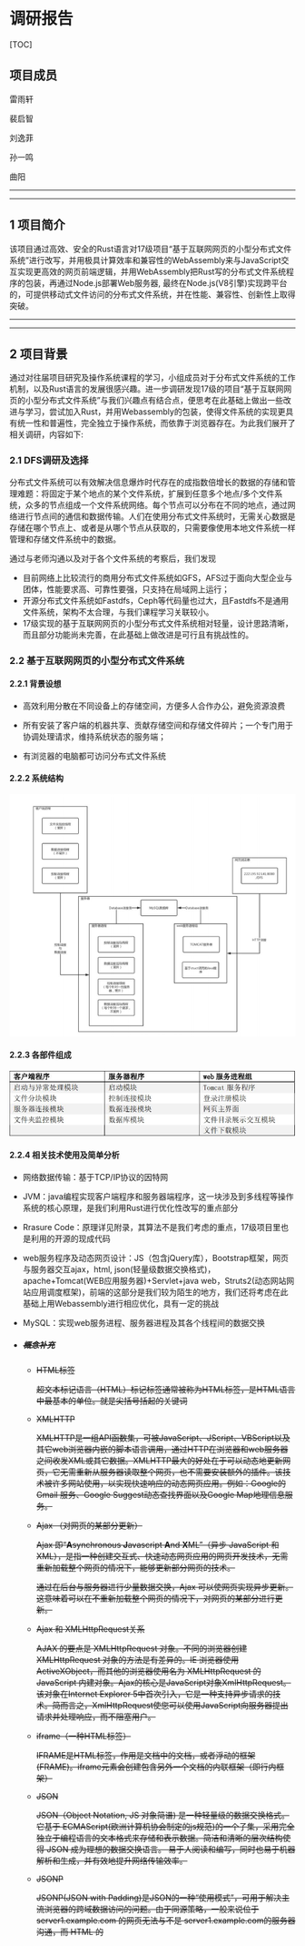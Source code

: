 # 调研报告

[TOC]



## 项目成员

雷雨轩

裴启智

刘逸菲

孙一鸣

曲阳

***

***

## 1  项目简介

​		该项目通过高效、安全的Rust语言对17级项目“基于互联网网页的小型分布式文件系统”进行改写，并用极具计算效率和兼容性的WebAssembly来与JavaScript交互实现更高效的网页前端逻辑，并用WebAssembly把Rust写的分布式文件系统程序的包装，再通过Node.js部署Web服务器, 最终在Node.js(V8引擎)实现跨平台的，可提供移动式文件访问的分布式文件系统，并在性能、兼容性、创新性上取得突破。

***

***

## 2  项目背景

​		通过对往届项目研究及操作系统课程的学习，小组成员对于分布式文件系统的工作机制，以及Rust语言的发展很感兴趣。进一步调研发现17级的项目“基于互联网网页的小型分布式文件系统”与我们兴趣点有结合点，便思考在此基础上做出一些改进与学习，尝试加入Rust，并用Webassembly的包装，使得文件系统的实现更具有统一性和普遍性，完全独立于操作系统，而依靠于浏览器存在。为此我们展开了相关调研，内容如下:

### 2.1  DFS调研及选择

分布式文件系统可以有效解决信息爆炸时代存在的成指数倍增长的数据的存储和管理难题：将固定于某个地点的某个文件系统，扩展到任意多个地点/多个文件系统，众多的节点组成一个文件系统网络。每个节点可以分布在不同的地点，通过网络进行节点间的通信和数据传输。人们在使用分布式文件系统时，无需关心数据是存储在哪个节点上、或者是从哪个节点从获取的，只需要像使用本地文件系统一样管理和存储文件系统中的数据。

通过与老师沟通以及对于各个文件系统的考察后，我们发现

* 目前网络上比较流行的商用分布式文件系统如GFS，AFS过于面向大型企业与团体，性能要求高、可靠性要强，只支持在局域网上运行；
* 开源分布式文件系统如Fastdfs，Ceph等代码量也过大，且Fastdfs不是通用文件系统，架构不太合理，与我们课程学习关联较小。
* 17级实现的基于互联网网页的小型分布式文件系统相对轻量，设计思路清晰，而且部分功能尚未完善，在此基础上做改进是可行且有挑战性的。

### 2.2  基于互联网网页的小型分布式文件系统

#### 2.2.1  背景设想

* 高效利用分散在不同设备上的存储空间，方便多人合作办公，避免资源浪费

* 所有安装了客户端的机器共享、贡献存储空间和存储文件碎片；一个专门用于协调处理请求，维持系统状态的服务端；

* 有浏览器的电脑都可访问分布式文件系统

#### 2.2.2  系统结构

![](.\photo\6.JPG)

#### 2.2.3 各部件组成

![](.\photo\3.JPG)

#### 2.2.4  相关技术使用及简单分析

* 网络数据传输：基于TCP/IP协议的因特网

* JVM：java编程实现客户端程序和服务器端程序，这一块涉及到多线程等操作系统的核心原理，是我们利用Rust进行优化性改写的重点部分

* Rrasure Code：原理详见附录，其算法不是我们考虑的重点，17级项目里也是利用的开源的现成代码

* web服务程序及动态网页设计：JS（包含jQuery库），Bootstrap框架，网页与服务器交互ajax，html, json(轻量级数据交换格式)，apache+Tomcat(WEB应用服务器)+Servlet+java web，Struts2(动态网站网站应用调度框架)，前端的这部分是我们较为陌生的地方，我们还将考虑在此基础上用Webassembly进行相应优化，具有一定的挑战

* MySQL：实现web服务进程、服务器进程及其各个线程间的数据交换

* ##### ~~概念补充~~

  - ~~HTML标签~~

    ~~超文本标记语言（HTML）标记标签通常被称为HTML标签，是HTML语言中最基本的单位。就是尖括号括起的关键词~~

  - ~~XMLHTTP~~

    ~~XMLHTTP是一组API函数集，可被JavaScript、JScript、VBScript以及其它web浏览器内嵌的脚本语言调用，通过HTTP在浏览器和web服务器之间收发XML或其它数据。XMLHTTP最大的好处在于可以动态地更新网页，它无需重新从服务器读取整个网页，也不需要安装额外的插件。该技术被许多网站使用，以实现快速响应的动态网页应用。例如：Google的 Gmail 服务、Google Suggest动态查找界面以及Google Map地理信息服务。~~

  - ~~Ajax （对网页的某部分更新）~~

    ~~Ajax 即“**A**synchronous  **J**avascript **A**nd **X**ML”（异步 JavaScript 和 XML），是指一种创建交互式、快速动态网页应用的网页开发技术，无需重新加载整个网页的情况下，能够更新部分网页的技术。~~

    ~~通过在后台与服务器进行少量数据交换，Ajax 可以使网页实现异步更新。这意味着可以在不重新加载整个网页的情况下，对网页的某部分进行更新。~~

  - ~~Ajax 和 XMLHttpRequest关系~~

    ~~AJAX 的要点是 XMLHttpRequest 对象。不同的浏览器创建 XMLHttpRequest 对象的方法是有差异的。IE 浏览器使用 ActiveXObject，而其他的浏览器使用名为 XMLHttpRequest 的 JavaScript 内建对象。Ajax的核心是JavaScript对象XmlHttpRequest。该对象在Internet Explorer 5中首次引入，它是一种支持异步请求的技术。简而言之，XmlHttpRequest使您可以使用JavaScript向服务器提出请求并处理响应，而不阻塞用户。~~

  - ~~iframe（一种HTML标签）~~

    ~~IFRAME是HTML标签，作用是文档中的文档，或者浮动的框架(FRAME)。iframe元素会创建包含另外一个文档的内联框架（即行内框架）~~

  - ~~JSON~~

    ~~JSON（Object Notation, JS 对象简谱) 是一种轻量级的数据交换格式。它基于 ECMAScript(欧洲计算机协会制定的js规范)的一个子集，采用完全独立于编程语言的文本格式来存储和表示数据。简洁和清晰的层次结构使得 JSON 成为理想的数据交换语言。 易于人阅读和编写，同时也易于机器解析和生成，并有效地提升网络传输效率。~~

  - ~~JSONP~~

    ~~JSONP(JSON with Padding)是JSON的一种“使用模式”，可用于解决主流浏览器的跨域数据访问的问题。由于同源策略，一般来说位于 server1.example.com 的网页无法与不是 server1.example.com的服务器沟通，而 HTML 的<script> 元素是一个例外。利用 <script> 元素的这个开放策略，网页可以得到从其他来源动态产生的 JSON 资料，而这种使用模式就是所谓的 JSONP。用 JSONP 抓到的资料并不是 JSON，而是任意的JavaScript，用 JavaScript 直译器执行而不是用 JSON 解析器解析。~~

***

### 2.3  WebAssembly

#### 2.3.1  定义

一种可以使用非 JavaScript 编程语言编写代码并且能在浏览器上运行的技术方案

并不是一门编程语言，而是一份字节码标准，需要用高级编程语言编译出字节码放到 WebAssembly 虚拟机中才能运行， 浏览器厂商需要做的就是根据 WebAssembly 规范实现虚拟机

#### 2.3.2  特点

* 高效：有一套完整的语义，实际上 wasm 是体积小且加载快的二进制格式， 其目标就是充分发挥硬件能力以达到原生执行效率
* 安全：WebAssembly 运行在一个沙箱化的执行环境中，甚至可以在现有的 JavaScript 虚拟机中实现。在web环境中，WebAssembly将会严格遵守同源策略以及浏览器安全策略。相比传统的浏览器插件（Plug-in），WebAssembly 的权限设计更好。传统的插件权力太大，它在后台执行了什么，用户根本不知道。而 WebAssembly 在使用某一项权限时要得到用户的同意才能进行
* 开放：WebAssembly 设计了一个非常规整的文本格式用来、调试、测试、实验、优化、学习、教学或者编写程序。可以以这种文本格式在web页面上查看wasm模块的源码。
* 标准：WebAssembly 在 web 中被设计成无版本、特性可测试、向后兼容的。WebAssembly 可以被 JavaScript 调用，进入 JavaScript 上下文，也可以像 Web API 一样调用浏览器的功能。当然，WebAssembly 不仅可以运行在浏览器上，也可以运行在非web环境下。

***

### 2.4  Rust

#### 2.4.1  特点

* ~~Rust 的设计目标之一就是优化设计大型的互联网客户端和服务器的任务，因此更加强调安全性、存储器配置、以及并发处理等方面的特性。Rust 强调四个关键词，即系统编程、安全、并发、高效。~~

* 安全性

  Rust 语言的设计理念是，凡是能够引发程序内存出错的操作，都是不安全的，均不能通过编译。

  Rust 有植入类型系统的生命周期体系，引入了所有权，不允许空指针、悬垂指针、double free、数据竞争等，在编译阶段保证内存安全和线程安全(零开销安全性特点)。

  - 数据竞争问题

    数据竞争（data race）可由这三个行为造成：两个或更多指针同时访问同一数据；至少有一个指针被用来写入数据；没有同步数据访问的机制。

    对于同一作用域内的同一变量，该变量的引用必须满足下述规则之一：默认引用均为不可变引用，不允许修改值；特定作用域中的特定设计最多只有一个可变引用；不能在拥有不可变引用的同时拥有可变引用。

    Rust 通过这样的限制，使可能出现数据竞争的代码不能通过编译。

  - 悬垂指针

    悬垂指针（dangling pointer）是指其指向的内存可能已经被分配给其它持有者的指针，而 Rust 编译器确保数据不会在其被引用之前离开作用域。

  - 引入添加语法来管理生命周期，而且编译器通过租借检查器来说明相关理由。

  程序员可以先使用 unsafe 标签使代码通过编译，再集中调试该代码块。但 unsafe 也仅仅向程序员开放了四种权限：对原始指针进行解引（Dereference raw pointers）；调用 unsafe 函数（包括 C 函数，内部函数，和原始分配器）；实现 unsafe traits；修改（全局）静态变量。

* 高效性能

  性能和标准的 C++ 性能不相上下。

  没有运行时（Run time）和垃圾回收（Garbage Collector），通过生命周期和所有权特性实现内存自动回收，保证了实时性，低开销，适于在嵌入式设备资源匮乏环境下运行。

* 开发环境

  - 有依赖管理工具cargo，可以跨平台编译。
  - 安全问题编译器会代替大量在这块的人肉code review。
  - clippy规定了代码格式，代替了人肉code review。
  - 单元测试语言本身就支持而不用引入测试框架。
  - 对wasm有较完善的支持(详见后文Rust开发Webassembly的优势)

* 通用性

  不同的编程语言有不同的优点和劣势，程序员希望可以面向不同的需求使用不同的语言。

  Rust 语言是支持外部程序接口调用的，它可以与 C/C++，GO，PHP，Python 混合编程，互相调用。也有各语言的代码转换工具。而 Rust 的无垃圾收集器和较低的运行时需求，都使 Rust 成为被嵌入到其他语言中的一个很好的方案。

* 并发性

  有 `std::thread` 标准库。

  “安全共享可变状态”：

  ​	不允许线程修改外部的可变数据；

  ​	只有实现 Send 接口的数据，才能够在线程间转移所有权；

  ​	使用 channel 同步多个线程，channel 是线程隔离的，无需担心竞争。

  ​	可以使用 lock 保护正在被一个线程使用的数据，确保状态不会意外的被分享。

***

***

## 3  立项依据

### 3.1  WebAssembly

#### 3.1.1  WebAssembly工作原理

* 编译器的“前端”将高级编程语言转换为IR。编译器的“后端”将 IR 转换成目标机器的汇编代码

  ![](.\photo\2.png)

  当前对 WebAssembly 支持最多的编译器工具链称是 LLVM。有许多不同的“前端”和“后端”可以插入到 LLVM 中。假设我们想通过 Rust 来创建 WebAssembly。我们可以使用 clang “前端” 从 Rust 编译成 LLVM 中间代码。当它变成 LLVM 的中间代码（IR）以后，LLVM 可以理解他，所以 LLVM 可以对代码做一些优化，再通过后端将其编译为wasm，如下图

  ![](.\photo\7.png)


#### 3.1.2  为何优于JavaScript

##### WebAssembly和JS在浏览器端的工作过程

* JS引擎中运行JavaScript代码流程：（代表：V8引擎，使用JIT技术)

  ![](http://static.webhek.com/techug/uploads/2017/03/wKioL1jOlveQJ1PWAAAXhs_NAzg367.jpg)

  * Parsing——表示把源代码变成解释器可以运行的代码所花的时间;（文本文件->语法树）
  * Compiling + optimizing——表示基线编译器和优化编译器花的时间。一些优化编译器的工作并不在主线程运行，不包含在这里。
  * Re-optimizing——当 JIT 发现优化假设错误，丢弃优化代码所花的时间。包括重优化的时间、抛弃并返回到基线编译器的时间。
  * Execution——执行代码的时间
  * Garbage collection——垃圾回收，清理内存的时间

* WebAssembly运行流程

![](http://static.webhek.com/techug/uploads/2017/03/wKioL1jOmLLx19eRAAA2CTWwrt8118.png)

##### WebAssembly 比 JavaScript 执行更快的原因

- 文件加载 : WebAssembly 文件体积更小，所以下载速度更快。
- 解析阶段 : WebAssembly 的解码时间比 JavaScript 的解析时间更短;
- 编译和优化阶段 : WebAssembly编译和优化所需的时间较少，因为在将文件推送到服务器之前已经进行了更多优化，且WebAssembly 的代码更接近机器码，而JavaScript 需要先通过服务器端进行代码优化，为动态类型多次编译代码。
- 重新优化阶段 : WebAssembly 不会发生重优化现象，因为编译器有足够的信息可以在第一次运行时获得正确的代码，而 JS 引擎的优化假设则可能会发生“抛弃优化代码<->重优化”现象。
- 执行阶段 : WebAssembly 更快是因为开发人员不需要懂太多的编译器技巧，而这在 JavaScript 中是需要的。WebAssembly 代码也更适合生成机器执行效率更高的指令。
- 垃圾回收阶段：WebAssembly 垃圾回收都是手动控制的，效率比自动回收更高。

* 执行：可以更快地执行，WebAssembly 指令更接近机器码

##### 二者的性能对比

* 下面的图是Unity WebGL使用和不使用WebAssembly的起步时间对比的一个BenchMark。可以看到，在FireFox中，WebAssembly和asm.js的性能差异达到了2倍，在Chrome中达到了3倍，在Edge中甚至达到了6倍。通过这些对比也可以从侧面看出，目前所有的主流浏览器都已经支持WebAssembly V1（Node >= 8.0.0）

  ![img](https://img2018.cnblogs.com/blog/1158320/201811/1158320-20181108143238528-2136196189.png)

* 与JavaScript作对比：分别对比WebAssembly版本和原生JavaScript版本的递归无优化的Fibonacci函数，下图是这两个函数在值是45、48、50的时候的性能对比，WebAssembly的性能稳定优于JavaScript几乎一倍.

  ![img](https://img2018.cnblogs.com/blog/1158320/201811/1158320-20181108143257319-1327221268.png)

***

### 3.2  Rust

#### 3.2.1  Rust优势及改写理由

- 低功耗：Rust 是少数非常适合在非常低功耗的嵌入式系统的极其受限的资源上运行的语言之一。

- web方面应用：Rust 其中有些应用程序提供的功能是使用 JavaScript无法实现的。Rust 可以编译成 WebAssembly，它以接近原生的速度在每个主要的 Web 浏览器中运行。有一些工具允许通过 WebAssembly 将 Rust 代码发送到 npm（JavaScript 包存储库），然后透明地向下游用户发送，还可以通过绑定将 Rust 部署到 Web 上，这允许调用浏览器和 JavaScript 本身提供的大多数功能。

- 分布式在线服务：对于网络服务， Rust 可以使用最少资源来确保跨多个线程的内存安全，同时 Rust 还使得编写泄漏内存或其他资源的代码变得更加困难，这些方面可以降低服务器成本并降低运营负担。

- 和 Java 相比：

  * 性能：在大多数运行条件下，一个Rust 程序比 Java 消耗的内存会少上一个数量级。

  * 运行时：Java 通过不分配内存的方式努力完善了内存回收机制，以使 GC （垃圾回收器）系统可被管理，但这有时又会导致代码错综复杂。但Rust由于其生命周期及所有权规则可以在没有GC的情况下获取对象，使程序更少地出错。

  * 数据类型：Java的整型操作均是封装好的（并没有溢出检查），而 Rust 会在调试模式时进行溢出检查，在发布模式下进行封装时不做检查。这使得 Rust 在测试期间能够检查溢出发现问题，并在发布版本提高执行效率。借用检查和其他的一些检查，加上默认时的引用不变性，都使 Rust 的鲁棒性更为优秀。

  * 错误处理：在 Rust 中，任何一个线程的 “panics” 都会被认为是 RuntimeExceptions，它会当即终止线程。并且会返回比 Java 更加具体的错误信息，帮助程序员更好的理解错误点，完善代码。

  * 元编程：Java 有既笨拙又缓慢的运行时反射，Rust只需要消耗所需要的资源，因此可以使用宏来实现所需的任何反射功能。这也许需要更多的工作，但是程序员可以完全控制所有内容。

  * 标准库：Rust 的库虽然不如 Java 多，但它们都十分的精确，有几个收集类，大量的字符串处理，智能引用和单元，基本的并发支持，一些IO /网络和最小的OS集成。而且 Rust 可以非常轻松的使用和维护第三方库，这也使得 Rust 程序可以在使用更精简的库的同时，完成同样的功能。

  * 工具：Java 的发展历程要远远长于 Rust，这也就使得 Java 有更多的工具，但目前的很多 Java 工具的代码设置都各不相同，这也就产生了一些混乱的情况。而 Rust 虽然工具不太成熟，但 cargo 等也可以帮助我们正确的编译和管理代码。

  [![img](https://camo.githubusercontent.com/9a886e8e5658d2594c65beb10a25e04803eb57c3/68747470733a2f2f75706c6f61642d696d616765732e6a69616e7368752e696f2f75706c6f61645f696d616765732f383737303237332d303164356463383466613861636437372e706e673f696d6167654d6f6772322f6175746f2d6f7269656e742f7374726970253743696d61676556696577322f322f772f3438312f666f726d61742f77656270)](https://camo.githubusercontent.com/9a886e8e5658d2594c65beb10a25e04803eb57c3/68747470733a2f2f75706c6f61642d696d616765732e6a69616e7368752e696f2f75706c6f61645f696d616765732f383737303237332d303164356463383466613861636437372e706e673f696d6167654d6f6772322f6175746f2d6f7269656e742f7374726970253743696d61676556696577322f322f772f3438312f666f726d61742f77656270)

- 和 C 和 C++ 相比：

  因为 C 和 C++ 允许空指针引用、释放内存后再使用、返回悬空指针、超出访问权限，是不安全的，将需要花费大量的时间在避免内存问题或者数据竞争问题上；但 Rust 是内存安全的，采取了资源获取即初始化的方法，不必担心内存泄漏和野指针的问题。线程也是安全的，所以也没有任何数据竞争问题，所有的安全性都是由编译器保证的，在大多情况下，编译一旦通过，程序就能安全地运行。

  C++ 没有官方包管理器，这让维护和编译第三方依赖变得异常麻烦和困难，进而导致很长的研发周期。Rust 拥有官方的包管理器 crate ，可以直接使用很多开源的库。

  而且通过 FFI 调用 C 程序是非常快的，不用担心调用 RocksDB API 会有性能上的降低。

- 和 Go 相比：

  Go 的 GC 能修复很多内存问题，但是有时仍然会停止运行中的进程；同时即使我们在测试或运行时使用两次data -race 进行检测，它也没有解决数据竞争问题。Rust 没有 GC 开销，所以不会遇到 “stop the world” 问题。

#### 3.2.2  Rust开发WebAssembly的优势

- 在开发 WebAssembly 时，相比于 AssemblyScript、C++、JavaScript，使用 Rust 开发在开发效率和便捷性、包体积大小等方面有很大优势。
- 用 rust 开发 WebAssembly 的官方周边文档已经比较全面。
- rust + WebAssembly 的能力：
  - 可以使用 Rust std以使用 Rust 的大多数第三方库。
  - 可以调用几乎任何 JS 侧声明的方法，也可以暴露方法给 JS 调用。
  - 可以和 JS 侧互相”传递“几乎任何的数据类型，包括但不限于数字、字符串、对象、Dom对象等。
  - 可以直接在 Rust 侧“操作”Dom。
- 很多语言（C、C ++ 和 Rust）都可以在 Web 上共享内存线程，但只有 Rust 可以安全地执行该操作。
- Rust在标准rust编译器（`rustc`）中构建了自己的WebAssembly工具链。这使Rust开发人员能够将Rust代码编译为WebAssembly模块
- ![](.\photo\2.png)

***

### 3.3  浏览器

#### 3.3.1  内核调用及web前端实现原理

##### 浏览器组成

![](https://upload-images.jianshu.io/upload_images/7707397-d5be1fbce7de7af4.png?imageMogr2/auto-orient/strip|imageView2/2/format/webp)

浏览器的抽象分层结构图中将浏览器分成了以下8个子系统：用户界面（User Interface）、浏览器引擎（Browser Engine）、渲染引擎（Rendering Engine）、网络（Networking）、JavaScript解释器（JavaScript Interpreter）、XML解析器（XML Parser）、显示后端（Display Backend）、数据持久层（Data Persistence）

* 渲染引擎（Rendering Engine）

  - 主流渲染引擎有：Trident(IE内核)、Gecko（Firefox）、Webkit（Safari）（Presto（Opera）、Blink（Chrome））

  * 渲染引擎为指定的URI生成可视化的表示。

  * 渲染引擎能够显示HTML和XML文档，可选择CSS样式，以及嵌入式内容（如图片）。

  * 渲染引擎能够准确计算页面布局，可使用“回流”算法逐步调整页面元素的位置。

  * 渲染引擎内部包含HTML解析器。

  * 渲染主流程（The main flow）

    渲染引擎首先通过网络获得所请求文档的内容，通常以8K分块的方式完成。

    下面是渲染引擎在取得内容之后的基本流程：

    解析html以构建dom树 -> 构建render树 -> 布局render树 -> 绘制render树

![](https://pic002.cnblogs.com/images/2011/265173/2011110316263715.png)

* JavaScript解释器（JavaScript Interpreter）

  JavaScript解释器能够解释并执行嵌入在网页中的JavaScript（又称ECMAScript）代码。 

* XML解析器（XML Parser）

  XML解析器可以将XML文档解析成文档对象模型（Document Object Model，DOM）树。 XML解析器是浏览器架构中复用最多的子系统之一，几乎所有的浏览器实现都利用现有的XML解析器，而不是从头开始创建自己的XML解析器。

* 显示后端（Display Backend）

  显示后端提供绘图和窗口原语，包括：用户界面控件集合、字体集合。

* 数据持久层（Data Persistence）

  数据持久层将与浏览会话相关联的各种数据存储在硬盘上。 这些数据可能是诸如：书签、工具栏设置等这样的高级数据，也可能是诸如：Cookie，安全证书、缓存等这样的低级数据。


#####  JS引擎

*  JS 引擎是附带在浏览器中的处理 JS 脚本的虚拟机。

![](https://pic3.zhimg.com/80/2a172876a47e1ea0a1a2ceba4abfbf81_1440w.jpg)

​	三个概念理解：JavaScript引擎、虚拟机、运行时环境	

​	紫色部分是虚拟机，紫色加灰色是引擎。	运行时可以认为在虚拟机内部

​	引擎: 有可供操作的API。

​	虚拟机: 通过一系列手段，将代码剖析后运行起来，这是引擎的核心组件。

​	运行时:  一组外部约束，用来检测代码在当前环境中安全性、权限等等的东西，比如 node.js 运行时，和浏览器	运行时区别。

* 主流JS引擎和渲染引擎

  ![](https://image-static.segmentfault.com/411/560/4115604784-5aa67274b8c3b_articlex)

##### 页面呈现原理

  webkit渲染引擎流程如图：

  ![](https://upload-images.jianshu.io/upload_images/3534846-00ef9f3d405462ef.png?imageMogr2/auto-orient/strip|imageView2/2/w/624/format/webp)

  一个页面的呈现，粗略的说会经过以下这些步骤：

  ```
1. DOM 树的构建（Parse HTML）
2. 构建 CSSOM 树（Recaculate Style） 为什么是 Re-caculate Style 呢？这是因为浏览器本身有 User Agent StyleSheet，所以最终的样式是我们的样式代码样式与用户代理默认样式覆盖/重新计算得到的。
3. 合并 DOM 树与 CSSOM 树为 Render 树
4. 布局（Layout）
5. 绘制（Paint）
6. 复合图层化（Composite）图层化是自己理解后形象的意译其中布局（Layout）环节主要负责各元素尺寸、位置的计算，绘制（Paint）环节则是绘制页面像素信息，合成（Composite）环节是多个复合层的合成，最终合成的页面被用户看到。
  ```

  - 当遇到 JavaScript 脚本或者外部 JavaScript 代码时，浏览器便停止 DOM 的构建（阻塞 1）(此方面上webassembly比 JS 效率更高）

  - 当遇到 /<script> 标签需要执行脚本代码时，浏览器会检查是否这个 <script> 标签以上的 CSS 文件是否已经加载并用于构建了 CSSOM，如果 <script> 上部还有 CSS 样式没加载，则浏览器会等待 <script> 上方样式的加载完成才会执行该 <script> 内的脚本（阻塞 2）

- DOM 树与 CSSOM 树的成功构建是后面步骤的根基（同步阻塞）

  同时外部脚本、外部样式表的下载也是耗费时间较多的点

~~移动端的浏览器内核主要说的是系统内置浏览器的内核。~~
  ~~目前移动设备浏览器上常用的内核有Webkit、Blink、Trident、Gecko，其中苹果iOS平台主要是Webkit，Android4.4之前Android系统浏览器的内核是Webkit，Android4.4之后使用Blink，Windows Phone 8系统浏览器内核是Trident。~~

##### ~~web前端开发~~

~~**核心技术**：HTML语言、CSS、JavaScript（骨、肉、魂）~~

~~链接：知乎对web前端开发的简单介绍 https://www.zhihu.com/question/28589914/answer/583449419~~

- ~~先说“骨”——HTML。HTML,翻译过来就是超文本标记语言，而不是江湖上的HOW TO ML。方向不能搞错了，我们整的东西可是老少咸宜的。HTML学习最重要的标签的学习，div、h1-h6、p、ul-li、strong、图片、字体等，**什么内容用什么框**.~~

- ~~再说“肉”——CSS。CSS定义了HTML标签的**显示外观，气质**。主要掌握浮动，宽高设置、显示属性等~~

- ~~最后“魂”——Javascript。这是**运行在浏览器上的脚本**，但是现在javascript已经远远不是当年的那个js了，尤其Ecmascript6标准出来后，nodeJS 横空出世，JS暴露出一统天下的野心，JS让网页变得灵活，其实现的每一个明里暗里的**交互**，其实是为了触及您的灵魂，这也是其成为魂的原因。~~

~~**环境基础设备、浏览器以及工作原理**~~

~~html CSS JS都是运行在浏览器的，是由浏览器负责编译和呈现的。所以必须了解浏览器的工作原理。但是浏览器千千万万，也不是每个都要去解剖，主要的有Chrome, Firefox, IE，Safari,Opera,国内的主浏浏览器基本是基于chrome内核开发，做了一些更为接地气的功能，了解下就可以了，主要有QQ浏览器，UC，百度浏览器，360浏览器，搜狗浏览器，猎豹浏览器等。~~

~~**3 计算机基础**~~

~~计算机网络，http协议。既然是web必不可少需要知道计算机网络的知识，这对于网页的加载和速度优化有很大的帮助，并且，我们做的不是静态的页面，而是动态的，所以必然涉及到与后台之间的数据的传输和存储，这个是要掌握的。必须懂：Ajax，必须会的工具：fiddler~~

~~**4. web前端流行框架**~~

~~Bootstrap、jQuery UI、Amaze UI、jquery mobile、angular、Vue.、React ……~~



**~~浏览器内核简介：**~~

~~浏览器可以分为两部分，shell+内核。Shell是指浏览器的外壳：例如菜单，工具栏 等。主要是提供给用户界面操作，参数设置等等，它是调用内核来实现各种功能的。内核是基于标记语言显示内容的程序或模块。~~

~~浏览器内核又可以分成两部分：渲染引擎(layout engineer或者Rendering Engine)和js引擎。~~

~~渲染引擎负责取得网页的内容（HTML、XML、图像等等）、整理讯息（例如加入CSS等），以及计算网页的显示方式，然后会输出至 显示器或打印机。~~

~~JS引擎则是解析Javascript语言，执行javascript语言来实现网页的动态效果。~~

~~常见的浏览器内核可以分这四种：Trident、Gecko、 Presto、Webkit。~~

~~**JS引擎：**~~

- ~~Trident又称MSHTML，是微软开发的渲染引 擎（包含了Javascript引擎JScript），已经深入了Windows操作系统的骨髓，例如Windows Media Play，Windows Explorer，Outlook Express等都使用了。~~

  ~~例如IE,MaxThon,TT,The World,360,搜狗浏览器等~~

- ~~Gecko是C++开发的，Open Source的渲染引擎，包括了SpiderMonkey(Rhino)。~~

  ~~例如Netscape6及以上版本，FF,MozillaSuite/SeaMonkey等~~

- ~~Webkit是苹果公司基于KHTML开发的。他包括Webcore和JavaScriptCore（SquirrelFish,V8）两个引擎。~~

  ~~例如Safari，Chrome。~~

- ~~Presto由Opera Software公司开始的，用于Opera的渲染引擎。Macromedia Dreamweaver （MX版本及以上）和Adobe Creative Suite 2也使用了Presto的内核。~~

  ~~例如Opera7及以上（图片在这里！！！）~~

  ![](.\photo\8.png)



#### 3.3.2  文件上传与下载

##### 上传原理

* 核心：FileUpload对象

  网页上传文件核心：HTML DOM的FileUpload对象

```javascript
<input type="file">
```

​	在 HTML 文档中该标签每出现一次，一个 FileUpload 对象就会被创建。该标签包含一个按钮，用来打开文件选择对话框，以及一段文字显示选中的文件名或提示没有文件被选中。

​	把这个标签放在``标签内，设置form的action为服务器目标上传地址，并点击submit按钮或通过JS调用form的submit()方法就可以实现最简单的文件上传了。

```javascript
<form id="uploadForm" method="POST" action="upload" enctype="multipart/form-data">
      <input type="file" id="myFile" name="file"></input>
      <input type="submit" value="提交"></input>
 </form>
```

​	问题：上传同步、上传完成页面会刷新（所以没人直接这么用，才有了下面的两种）

* XMLHttpRequest Level 2/ Ajax（高版本浏览器）

  功能：通过在后台与服务器进行少量数据交换，AJAX 可以使网页实现异步更新。这意味着可以在不重新加载整个网页的情况下，对网页的某部分进行更新。

  Ajax所包含技术

  * 使用CSS和XHTML来表示。

  * 使用DOM模型来交互和动态显示。

  * 使用XMLHttpRequest来和服务器进行异步通信。

  * 使用javascript来绑定和调用。
  * 核心是XMLHttpRequest对象（不同浏览器创建的方法有差异）

  Ajax工作原理

  Ajax的工作原理相当于在用户和服务器之间加了—个中间层(AJAX引擎)，使用户操作与服务器响应异步化。并不是所有的用户请求都提交给服务器。像—些数据验证和数据处理等都交给Ajax引擎自己来做,只有确定需要从服务器读取新数据时再由Ajax引擎代为向服务器提交请求。

![](https://img-blog.csdn.net/20150716193059952)

​	上图是Ajax和传统方式的对比图，可以看到Ajax相当于一个中间层。

​	下面两图对比了交互方式的不同：

​		浏览器的普通交互方式

![](https://img-blog.csdn.net/20150716193857795)

​		浏览器的Ajax交互方式

![](https://img-blog.csdn.net/20150716193904120)

​	从这两张图可以看出，Ajax使用户操作与服务器响应异步化。

![](https://img-blog.csdn.net/20150716193102944)

* iframe + form （较低版本浏览器）

  低版本的IE里的XMLHttpRequest是Level 1，所以不能通过XHR异步向服务器发上传请求，故只能用form的submit。跨域问题借用JSONP

  主流浏览器都支持 Ajax ，故对此不作详细介绍

- 开源的拿来即用的前端上传插件比较多，诸如:Web Uploader、JSAjaxFIleUploader、
  jQuery-File-Upload，通常这些上传插件包含的功能有：选择上传、支持拖拽、MD5校验、图片预览、上传进度显示等功能


##### 下载原理

- 原生提交，后端返回文件流：利用form.submit直接向后端提交,后端返回文件流生成的文件，后端处理成功后会直接返回到页面，浏览器会整理并打开下载文件 。
  优点 ：没有兼容问题，是一种传统方式
  缺点：无法得到后端处理这个过程的时机，无法根据回调函数做交互以及进度提示

- ajax提交，后端返回在线文件地址：利用ajax或者新生的axios去提交请求，后端会返回一个线上的文件地址，前端可以通过原生的window.open打开这个地址就可以实现下载；也可以通过a标签设置href以及download属性，并自动点击实现其下载功能，关于其兼容性问题，可以判断download属性是否存在来弥补。
  优点 ：可以拿到其返回时机，可以做交互
  缺点 ：线上会存储大量的中间临时文件，可以用设置时限来优化。另外涉及用户隐私的问题，可以用token等验证机制实现。

- 前端利用download模块进行下载：其对应的下载文件方案包括了以下几种。

  window.open(url)打开某个文件地址
  iframe的框架中，设置src属性，通过iframe进行文件的下载，支持文件地址
  通过form标签，设置action的文件地址，然后通过form的提交来完成文件的下载（支持二进制）

  对于常规的支持文件地址的下载，兼容性非常好，而对于传统的文件流性质的，通过form标签也可以进行简单的支持。

#### 3.3.3  Node.js 工作原理

##### 基础架构

![](http://git.cn-hangzhou.oss.aliyun-inc.com/uploads/beidou/beidou/053df3b1fa045a3d5f6218095d108dff/image.png)



​		上图是 Node.js 的内部结构图。自底向上主要分成三层：最底层是 Node.js 依赖的各种库，有 V8、libuv 等；	中间层是各种 Binding，也就是胶水代码；最上层是应用代码，可使用 Node.js 的各种 API。

* 最底层：Node.js 依赖的库

- V8
  Google 开源的高性能 JavaScript 引擎，它将 JavaScript 代码转换成机器码，然后执行，因此速度非常快。V8 以 C++ 语言开发，Google 的 Chrome 浏览器正是使用的 V8 引擎。

- libuv
  libuv 以 C 语言开发，内部管理着一个线程池。在此基础之上，提供事件循环（Event Loop）、异步网络 I/O、文件系统 I/O等能力。

- 其他底层依赖库
  如 c-ares、http-parser以及 zlib。这些依赖提供了对系统底层功能的访问，包括网络、压缩、加密等。

- 中间层 Binding：桥接作用

  Node.js 底层的依赖库，以 C/C++等多种不同 语言开发，如何让应用代码（JavaScript）能够与这些底层库相互调用呢？这就需要中间层的 Binding 来完成。Binding 是一些胶水代码，能够把不同语言绑定在一起使其能够互相沟通。在 Node.js 中，binding 所做的就是把 Node.js 那些用 C/C++ 写的库接口暴露给 JS 环境。

  中间层中，除了 Binding，还有 Addon。Binding 仅桥接 Node.js 核心库的一些依赖，如果你想在应用程序中包含其他第三方或者你自己的 C/C++ 库的话，需要自己完成这部分胶水代码。你写的这部分胶水代码就称为 Addon。本质上都是完成桥接的作用，使得应用与底层库能够互通有无。

- 最上层：应用层

  开发的应用、npm 安装的包等都运行在这里。

##### 事件循环

 - Node.js 工作流程：

![](http://git.cn-hangzhou.oss.aliyun-inc.com/uploads/beidou/beidou/c55b2e27cbf21eb8e61e0cfe068b33c2/QRePV.jpg)

​	一个 Node.js 应用启动时，V8 引擎会执行你写的应用代码，保持一份观察者（注册在事件上的回调函数）列表。当事件发生时，它的回调函数会被加进一个事件队列。只要这个队列还有等待执行的回调函数，事件循环就会持续把回调函数从队列中拿出并执行。

​	在回调函数执行过程中，所有的 I/O 请求都会转发给工作线程处理。libuv 维持着一个线程池，包含四个工作线程（默认值，可配置）。文件系统 I/O 请求和 DNS 相关请求都会放进这个线程池处理；其他的请求，如网络、平台特性相关的请求会分发给相应的系统处理单元进行处理。

​	安排给线程池的这些 I/O 操作由 Node.js 的底层库执行，完成之后触发相应事件，对应的事件回调函数会被放入事件队列，等待执行后续操作。这就是一个事件在 Node.js 中执行的整个生命周期。

- 事件循环处理过程：

  一次事件循环，大概可以分为如下几个阶段：

![](http://git.cn-hangzhou.oss.aliyun-inc.com/uploads/beidou/beidou/ec7fb10dec763dc663dbaf80956a2a46/image.png)

> 图中每一个方块，在事件循环中被称为一个阶段(phase)。

​	每个阶段都有自己独有的一个用于执行回调函数的 FIFO 队列。当事件循环进入一个指定阶段时，会执行队列中	的回调函数，当队列中已经被清空或者执行的回调函数个数达到系统最大限制时，事件循环会进入下一个阶段

* 上图中总共有6个阶段：
  * timers: 该阶段执行由 `setTimeout()` 和 `setInterval()` 设置的回调函数。
  * I/O callbacks: 执行除了close 回调、timers 以及
    `setImmediate()` 设置的回调以外的几乎所有的回调。
  * idle,prepare: 仅供内部使用。
  * poll: 检索新的 I/O 事件；在适当的时候 Node.js 会阻塞等待。
  * check: 执行 `setImmediate()` 设置的回调。
  * close callbacks: 执行关闭回调。比如： `socket.on('close', ...)`.

~~这里有个令人困惑的地方，`I/O callbacks` 与 `poll` 这两个阶段有什么区别？ 既然 `I/O callbacks` 中已经把回调都执行完了，还要 `poll` 做什么？~~

~~查阅了libuv 的文档后发现，在 libuv 的 event loop 中，`I/O callbacks` 阶段会执行 `Pending callbacks`。绝大多数情况下，在 `poll` 阶段，所有的 I/O 回调都已经被执行。但是，在某些情况下，有一些回调会被延迟到下一次循环执行。也就是说，在 `I/O callbacks` 阶段执行的回调函数，是上一次事件循环中被延迟执行的回调函数。~~

~~还需要提到的一点是 `process.nextTick()`。`process.nextTick()` 产生的回调函数保存在一个叫做 `nextTickQueue` 的队列中，不在上面任何一个阶段的队列里面。当当前操作完成后，`nextTickQueue` 中的回调函数会立即被执行，不管事件循环处在哪个阶段。也就是说，在 `nextTickQueue` 中的回调函数被执行完毕之前，事件循环不会往前推进。~~

***

## 4  重要性/前瞻性分析

### 4.1  WebAssembly

#### 4.1.1  发展趋势与需求

* WebAssembly 只是允许了更多的语言能编译运行而 JavaScript 作为快速发展的语言, 很可能会被一直支持下去的，两种语言很可能会被长期共用下去, 比如性能要求高的部分用 WebAssembly，而对性能要求不高的部分用JavaScript

* 比JavaScript引擎更一致地工作

  Wasm也可以在JavaScript虚拟机中运行，但是它表现得更好。两者可以自由交互、互不排斥，这样就同时拥有了两者最大的优势——JavaScript巨大的生态系统和有好的语法，WebAssembly接近原生的表现性能。如今市场上可用的每种浏览器都使用不同的JavaScript引擎。引擎基本上将要运行的代码解析为一个抽象语法树，该语法树会生成字节码。不同的JavaScript引擎有时无法以相同的方式解析目标代码，因为它们的实现方式不同，并且可以进行不同的优化。而WebAssembly的实现需要较少的优化和类型假设，因此它将比JavaScript引擎更加一致。

* 提供了一个很好的Web编译目标，因此人们可以选择将其网站编码为哪种语言

* WebAssembly支持可管理的线性内存，连续范围的无类型字节

* WebGUI：GUI由许多控件组成，需要准确、快速的放置它们，而基于WebAssembly的C、C++、Rust程序快速地在屏幕上放置大量字节

  ![](.\photo\4.jpg)

* 某些平台提供对最大16GiB的内存页面的支持，在某些情况下可以提高内存管理的效率。而WebAssembly可以为程序提供指定比默认大小更大的页面大小的选项

* WebAssembly 适合用于需要大量计算的场景，例如：

  * 在浏览器中处理音视频，flv.js用 WebAssembly 重写后性能会有很大提升
  * React 的 dom diff 中涉及到大量计算，用 WebAssembly 重写 React 核心模块能提升性能。Safari 浏览器使用的 JS 引擎 JavaScriptCore 也已经支持 WebAssembly，RN 应用性能也能提升
  * 突破大型 3D 网页游戏性能瓶颈

#### 4.1.2  面临的局限与对策

**难题**

* JS也在不断的改进，弥补它一些天生的不足，发扬其轻快便捷的语言优势，其现行有很多框架，如React/Angular/Vue，这些框架都是有惯性的，不可能立即摒弃

* 至少在当下，在很多场景下(数据量和运算复杂度不是很高)，wasm对比js(jit优化后的)，并没有多大优势

  注：jit-即时编译器（Just In Time Compiler）

* WebAssembly 的性能优于js，但是低于node.js的原生模块或者是c的原生模块。所以如果不是运行在浏览器环境中，不用特意的转化成WebAssembly

* WebAssembly能做到的事情js都能做到，至少目前还没有发现什么是wasm能做，而js不能的

* WebAssembly具有一些重要的设计约束，这些约束会影响其当前的使用方式，其中包括：
  - 仅支持4种类型-全数字
  - 模块无法直接访问DOM（文档对象类型）或WebAPI
  - 模块可以导入/导出函数（但只能接收/返回wasm数字类型）
  - 没有垃圾收集器，故垃圾收集语言不适用于WebAssembly

**对策**

* 我们项目的目的便是让分布式文件系统整体能部署在Node.js的环境中，乃至直接运行在浏览器环境下，如此来充分利用Webassembly高通用性和高性能的特性

* JavaScript API + WebAssembly Core ：

  上层JS，引擎渲染内核为webassembly，可以正常用js的API(通过ArrayBuffer交换数据流)。这样，通过对js的调用，仍能利用js一些现成框架，并且通过js可以调用webassembly无法直接访问的DOM

* 把密集型大型计算工作交由WebAssembly解决

  把Rust语言和前端都打包为wasm，多进行一次性的密集计算而非简单将特定几个函数编译为Webassembly，可以有效提高对webassembly高计算性能的利用效率

- 不止于浏览器:

  WebAssembly 作为一种底层字节码，除了能在浏览器中运行外，还能在其它环境运行。

  * 直接执行 wasm 二进制文件

    *  Binaryen 提供了在命令行中直接执行 wasm 二进制文件的工具，在 Mac 系统下通过 brew install binaryen 安装成功后，通过 wasm-shell f.wasm 文件即可直接运行。

  * 在 Node.js 中运行

    * 目前 V8 JS 引擎已经添加了对 WebAssembly 的支持，Chrome 和 Node.js 都采用了 V8 作为引擎，因此 WebAssembly 也可以运行在 Node.js 环境中；

      V8 JS 引擎在运行 WebAssembly 时，WebAssembly 和 JS 是在同一个虚拟机中执行，而不是 WebAssembly 在一个单独的虚拟机中运行，这样方便实现 JS 和 WebAssembly 之间的相互调用。

    * 通过 C、Rust 去编写 WebAssembly，可直接编译成 Node.js 可以调用的原生模块。

***

### 4.2  Rust

#### 4.2.1  发展趋势及学习需求

- Rust 在拥有可以媲美 C 和 C++ 的性能的同时，也拥有极高的安全性和高度控制性，可以避免因为使用 C 和 C++ 而造成的很多漏洞。未来也许有望取代 C/ C++。
- Rust 语言本身有一条开发规范，如结构体、trait 等要求首字母大写、驼峰命名，函数要求蛇形命名法等，因此非常利于项目组统一风格。
- Rust 具有令人信服的高效性，据统计，有超过 40% 的 Rust 用户在不到一个月的使用内即感受到 Rust 语言的高效性，并且连续4年，在Stack Overflow开发者「最受喜爱编程语言」评选中获得第一名。
- 使用 Rust 语言的项目的规模和数目都在不断增大，近来，越来越多的著名项目已经选择使用 Rust 作为其开发语言，包括：Parity、Polkadot等众多知名度较高的项目。
- 支持 Rust 的平台逐渐多样化，如 Windows， Linux 和 Android 等很多大平台都可以支持 Rust 运行。
- 越来越多的公司开始对 Rust 语言表现出浓厚的兴趣，如 Google、Facebook、Twitter 等公司和国内的百度、阿里都开始使用 Rust 来编写或维护项目，但能够熟练使用 Rust 的程序员仍是少数，未来市场将对 Rust 程序员表现出更大的需求量。
- RUST对WASM的支持可能是所有高级语言中最完整的
- Rust使用户有机会管理内存，同时也提供了内存安全性

#### 4.2.2  存在的问题

- Rust 学习曲线比较陡峭，是比较难掌握的一门语言。
- 编译时间较长。
- 相应的库和工具仍然比较缺乏。
- 需要更优秀的 IDE。

#### 4.2.3  学习难度，改写的可行性

- Rust 周边文档对于新手较为友好，官方说明文档十分详实，我们都拥有 C 和 C++ 语言的编程经历，可以在一两周内初步上手，采取 ”小步快跑“ 的学习模式，将项目分块进行改写，在语言学习方面可行。
- 基于互联网的小型分布式文件系统是一个轻量级的文件系统，由 Java 编程，代码量约有千余行，用 Rust 改写其中一部分或者全部的工作量是可以接受的。
- Rust 的通用性决定了程序员可以在 Rust 程序中调用 Java 模块，这使得我们可以仅仅改写项目中的一部分重要的代码，其他部分可以调用原有代码。



## 5  相关工作

### 5.1  Rust

**较为成功的Rust开发的项目**

- Servo: 

  Servo是高性能、并行浏览器引擎。适用于浏览器应用和嵌入式应用，是下一代浏览器渲染引擎（类Webkit/Blink），拥有超过25万行 Rust 代码量。

  Servo跟Rust并行开发。其里程碑的意义是，它实践并印证了Rust语言具有实际的大中型项目开发能力。

  Servo采用Rust编程语言编写，使浏览器内部有高性能和内存安全性，大幅减少影响浏览器引擎的关键错误数量。采用模块化架构，目前可运行在Linux、macOS、Windows和Android操作系统上。

- rustc+std: Rust编译器和标准库，超过30万行Rust代码。

  时至今日，rustc负责编译全世界所有的Rust源代码，包括rustc+std的30万行和servo的25万行，以及crates.io网站上的2000多个第三方库，是名副其实的大型成功项目。

- Cargo: Rust的package管理器，项目依赖管理。

  代码量相比前两者而言要小的多，代码虽少，但实用性、流行度有过之而无不及。全世界大约99%的Rust项目采用Cargo编译。crates.io网站上有2000多个包，总下载量超150万次。Cargo最大幅度地简化了Rust项目的编译和依赖管理，可以说是目前开发Rust项目的必备工具。

- TiKV

  TiKV 是一个分布式的 Key-Value 数据库。其特点有：异地复制 ；水平扩展 ；一致性分布式事务；分布式计算的协处理器 。

  其需求的语言应拥有如下优点：快速；内存安全；线程安全；和 C 高效绑定。所以选择了 Rust。

### 5.2  WebAssembly

**在大型项目中的应用**

* AutoCAD

  * 一个用于画图的软件，在很长的一段时间是没有Web的版本的，原因有两个，其一，是Web的性能的确不能满足他们的需求。其二，在WebAssembly没有面世之前，AutoCAD是用C++实现的，要将其搬到Web上，就意味着要重写他们所有的代码，这代价十分的巨大。

    而在WebAssembly面世之后，AutoCAD得以利用编译器，将其沉淀了30多年的代码直接编译成WebAssembly，同时性能基于之前的普通Web应用得到了很大的提升。正是这些原因，得以让AutoCAD将其应用从Desktop搬到Web中。

* Google Earth

  * Google Earth也就是谷歌地球，因为需要展示很多3D的图像，对性能要求十分高，所以采取了一些Native的技术。最初的时候就连Google Chrome浏览器都不支持Web的版本，需要单独下载Google Earth的Desktop应用。而在WebAssembly之后呢，谷歌地球推出了Web的版本。而据说下一个可以运行谷歌地球的浏览器是FireFox

* Unity和Unreal游戏引擎

* 爱奇艺直播

  爱奇艺生产的直播流有mp4和flv两种格式，但Html5的video标签原生只支持mp4的播放，所以爱奇艺需要解决flv格式在网页端播放的问题。

  ~~一般来说flv格式在网页端播放有以下几种解决方案：~~

  * ~~使用flash播放器插件~~

    ~~不过因为性能和安全等各种问题，各大浏览器已经逐渐弱化了这种方式，Chrome也将在2020年左右停止对flash player的支持，所以现在基本很少有人用了。~~

  * ~~网页对flv格式的视频解码~~

    ~~使用canvas渲染图像，使用audio播放声音，相当于网页端做一个播放器，这也是可行的。但各大浏览器厂商对原生video控件会针对不同的平台做硬件加速渲染的优化，如果自己渲染的话，硬件加速这块便也需要自己做，这样会耗费极大的人力，并且效果也很难和浏览器原生的硬件加速相比。~~

  * ~~在网页端将flv格式转成mp4格式然后使用原生播放器~~

    ~~这也是目前使用得最多的方案。这样既可以播放flv的直播流，也可以将渲染丢给原生播放器去做，充分发挥原生播放器的优化能力~~。

  爱奇艺直播采用“在网页端将 flv 格式转成 mp4 格式，当flv的数据流到达前端时，使用JavaScript将flv转换成mp4，再交给原生播放器。但由于JavaScript运行效率较低，这部分的性能令人不太满意，所以爱奇艺决定引入WebAssembly技术，替换原来的JavaScript所写的转码模块。实现提升转码速度，cpu占用率下降的目标，同时仍能满足流畅观看直播的需求。

  接入WebAssembly所需步骤：

  * 使用C编写flv转mp4的代码

  * 使用emcc编译出flv2Mp4.js和flv2Mp4.wasm

  * 对接编译好的wasm文件

  ![](.\photo\9.png)

* bilibili web投稿页面（更加快速地在网页端解析视频）

  当你的视频还在上传中，已经可以自由选择AI推荐的封面。这里采用了webassembly+AI的前端整合。

![](.\photo\1.png)

​	WebAssembly 负责读取本地视频，生成图片；

​	tensorflow.js 负责加载AI训练过的model，读取图片并打分。

​	从完全的服务端架构 -> 前端架构 && 服务端兜底。

​	WebAssembly支持解析99%以上的视频编码格式，速度提升体验惠及约50%的web投稿用户

###  5.3 白鹭引擎

#### 5.3.1  背景知识

- HTML 5 游戏引擎：开发效率、加载效率、运行效率（WebAssembly提升的地方）

- 渲染内核原理

  ![](.\photo\10.png)

<img src=".\photo\11.png" style="zoom:80%;" />

例：用户逻辑：每一帧向下移一像素

​		引擎逻辑：将用户的“向下移一个像素”转换成浏览器底层渲染API了解的，比如：矩阵变换

​		渲染逻辑：将结果传给WebGL接口

2014年，由于浏览器的接口很差，渲染很慢，所以性能由“渲染逻辑”决定。通过WebGL，硬件优化等等，浏览器内核内核提升后，性能问题转换到“引擎逻辑”。那么如何进一步提升JavaScript的运行效率？

虽然V8 JS引擎中的 JIT 使得JavaScript的效率大幅增加，但效率已经被压榨到了极限，web开发者开始考虑重新设计一门web用的语言，那么他应该有下面三个特性：

- 面向机器，而非面向开发者。不应该是文本，可以编译成汇编
- 强类型，而非运行时推断类型
- 使用更可控的垃圾回收机制：垃圾回收会让整个JS引擎停止，所以垃圾回收不应该交给虚拟机做

#### 5.3.2  WebAssembly架构

![](.\photo\12.png)

![webassembly 工作方式](https://pic4.zhimg.com/a3d0d0e45057489e78b70620b739bb74_r.jpg)



两层编译的好处：支持webassembly的浏览器可以直接运行.wasm，不支持的浏览器可以运行.asm.js 

#### 5.3.3  WebAssembly在游戏引擎中的应用

几种可能的实现方法：

- Native 浏览器插件：相对性能最高，但不是HTML 5标准 eg. Flash player 

- JavaScript + HTML5 API（现在的HTML5游戏引擎采用）

- Native Code to Webassembly

  理论上可以，但不现实。原生游戏体积大，游戏开始时就要下载很多资源，不现实。此外，还要考虑web的一些特性，难以实现。

- JavaScript API + WebAssembly Core （白鹭引擎采用）

  上层JS，引擎渲染内核为WebAssembly，可以正常用JS的API

#### 5.3.4  白鹭引擎WebAssembly内核核心原理

- 白鹭引擎对外提供JavaScript API

- 开发者编写的JavaScript逻辑代码会汇总为一组命令队列发送给
  WebAssembly层（即引擎内核层）

- 然后WebAssembly建立对渲染节点的抽象封装，并在每一帧对
  这些渲染节点进行矩阵计算、渲染命令生成等逻辑

  这个机制与浏览器实现机制相似，创建一棵树，在树上存储所有命令之后再重新生成，然后计算每一帧的渲染节点，JavaScript中计算矩阵慢，而WebAssembly快

- 生成组ArrayBuffer数据流

  由于WebAssembly和JavaScript交互很差，所以用ArrayBuffer(相当于JS和WebAssembly都可以用的内存)来传递数据

- 最后JavaScript对这组数据流（WebAssembly渲染出的数据流）进行简单的解析并直接调用DOM的WebGL接口

  由于WebAssembly不能调用DOM，所以不得不传回 JS 调用

![](.\photo\13.png)

**需注意一些问题**:

 - JavaScript与WebAssembly的对象互相调用性能很差

   ->使用ArrayBuffer共享（JS与WebAssembly共享）性能有些慢，但可以接受

 - 简单地将特定的几个函数编译为WebAssembly，然后交由JavaScript去调用的方式反而会因为频繁的互相操作反而造成性能下降

   ->进行一次性的密集计算

 - WebAssembly不存在垃圾回收机制

   -> 需要手动删除垃圾，而JavaScript开发者已经习惯于垃圾回收机制

### 5.4  邮箱上传和扫描文件方面的应用

* 核心：LLVM，emscripten，JS/wasm/浏览器通信

* 流程：编译前端 LLVM / Emscripten 流程可以获得 wasm 文件和胶水 js。然后，通过胶水 js 来加载 wasm 并转为 arrayBuffer 格式。紧接着进行编译和实例化后，即可用 JavaScript 与 WebAssembly 通信。

  ![img](http://5b0988e595225.cdn.sohucs.com/images/20181219/100592c982d24130b3a4622da178cba8.jpeg)

  

* LLVM的简单解释

  * LLVM本质上是一系列帮助开发编译器、解释器的SDK(软件开发工具包)集合，按照传统编译器三段式的结构来说，更接近于优化层（Optimizer）和编译后端（Backend），而不是一个完整的编译器

    ![img](http://5b0988e595225.cdn.sohucs.com/images/20181219/59e6dbe8f5924d0c9a0af24755dd71d9.png)

  * LLVM在优化层，对中间代码IR来执行代码的优化，它独特的地方在于IR的可读性很高

  * 作为SDK集合的LLVM还提供了一些工具，用来支持代码复用、多语言、JIT，文档也比较友善

* emscripten

  * emen的编译平台fastcomp负责将LLVM IR转化为特定的机器码或者其他目标语言（包括wasm）。在这里，emen其实扮演了编译器后端的角色（LLVM Backend）

  * JS/wasm/浏览器的调用关系

    * 业务JS：实现需要的功能
    * 胶水JS：提供和暴露接口，用于代码间的交互
      * JavaScript胶接代码（glue code），用于连接相互不兼容的软件组件

    ![img](http://5b0988e595225.cdn.sohucs.com/images/20181219/73928cd9b1b147e68511632910e739cd.png)

  * 与JS相比的优势：比JS更直接的映射为机器码，这是由它所处在IR和机器码之间决定的

  * 达到的效果：扫描1.9G文件耗时约12.1秒，扫描速度可以到160M/s。速度达到了原有速度（75M/s）的2.1倍左右



## 6  参考文献

<details>
<summary>CSDN</summary>
<pre>
<a href="https://baijiahao.baidu.com/s?id=1622998388358453257&wfr=spider&for=pc"> Rust 与 C 相比的优势</a>
<a href="https://blog.csdn.net/csdnnews/article/details/86570676">Rust 与 C++ 相比的优势</a>
<a href="https://blog.csdn.net/liigo/article/details/45757123">为什么 Rust 是可靠的</a>
<a href="https://blog.csdn.net/weixin_37580235/article/details/81459282">Ajax 工作原理和实现步骤</a>
<a href="https://blog.csdn.net/cpongo1/article/details/89548574?depth_1-utm_source=distribute.pc_relevant.none-task&utm_source=distribute.pc_relevant.none-task">WASM发展状况以及 LLVM-wasm 编译环境搭建过程</a>
</pre>
</details>
<details>
<summary>简书</summary>
<pre>
<a href="https://www.jianshu.com/p/e963d92c5697">Rust 并发</a>
</details>
<details>
<summary>Cnblog</summary>
<pre>
<a href="https://www.cnblogs.com/onepixel/p/5090799.html">JS 引擎工作原理</a>
<a href="https://kb.cnblogs.com/page/129756/">浏览器内部工作原理</a>
</details>
<details>
<summary>其他论坛</summary>
<pre>
<a href="https://www.techug.com/post/how-webassembly-works.html">WebAssembly 工作原理</a>
<a herf="https://cloud.tencent.com/developer/news/464897">爱奇艺直播的 WebAssembly 优化</a>
<a herf="https://www.sohu.com/a/283054773_495695">WebAssembly 在 QQ 邮箱中的应用</a>
<a herf="https://www.zhuanzhi.ai/document/647669c1fc82b6599ddafb510be3d381">微信小程序支持webP的WebAssembly方案</a>
</details>
<details>
<summary>知乎</summary>
<pre>
<a href="https://www.zhihu.com/question/362330696/answer/947113477"> Rust 比起 C++ 的强处</a>
<a href="https://www.zhihu.com/question/30407715/answer/48032883">如何看待 Rust 的应用前景</a>
<a href="https://www.zhihu.com/question/265700379">效果拔群的 WebAssembly 应用</a>
</pre> 
</details>
<details>
<summary>极客学院</summary>
<pre>
<a href="https://wiki.jikexueyuan.com/project/rust/concurrency.html"> Rust 语言中文版- Rust 并发性</a>
</pre> 
</details>
<details>
<summary>Rust 语言中文社区</summary>
<pre>
<a href="https://rust.cc/article?id=37bfd307-b273-4147-9548-0edd670a8b7d"> Rust 语言和其他语言的相互调用</a>
</pre> 
</details>
<details>
<summary>techrepublic</summary>
<pre>
<a href="https://www.techrepublic.com/article/rust-programming-language-seven-reasons-why-you-should-learn-it-in-2019/"> 2019 年你应该学 Rust 的理由</a>
</pre> 
</details>
<details>
<summary>往届大作业项目</summary>
<pre>
<a href="https://github.com/OSH-2019/x-rust-freertos/blob/master/docs/feasibility.md"> 使用 Rust 改写 FreeRTOS </a>
<a herf="https://github.com/OSH-2019/x-i-m-feeling-lucky/blob/master/docs/feasibility.md#3-rust-programming-language">Rust 编写一个能在树莓派上运行的操作系统</a>
</pre> 
</details>

[Rust Programming Language](https://www.rust-lang.org/)

[Rustwasm Book](https://rustwasm.github.io/book/)

[WebAssembly.org](https://webassembly.org/docs/future-features/)

[The Future of WebAssembly](https://blog.scottlogic.com/2018/07/20/wasm-future.html)

## 7  附录

### Erasure code

* 擦除编码（简称EC）是一种数据保护方法，其中数据被分解成碎片，并用冗余数据块进行扩展和编码，并存储在一组不同的位置或存储介质中

* EC的目的是使磁盘存储过程中某个时刻损坏的数据能够通过使用有关存储在阵列其他位置的数据的信息来重建。擦除码通常可以代替传统RAID使用，因为它们能够减少重建数据所需的时间和开销。擦除编码的缺点是它可能会占用更多CPU资源，并且会转化为增加的延迟

* EC对于大量数据以及需要容忍故障的任何应用程序或系统（例如磁盘阵列系统，数据网格，分布式存储应用程序，对象存储和档案存储）很有用。基于擦除的一种常见的当前用例是基于对象的云存储

* 擦除编码创建一个数学函数来描述一组数字，以便可以检查它们的准确性，如果丢失则可以恢复。称为多项式插值或过采样，这是擦除码背后的关键概念。用数学术语，擦除编码提供的保护可以用以下等式简单表示：n = k + m。变量“ k”是数据或符号的原始数量。变量“ m”代表添加的多余或冗余符号，以提供保护以防止故障。变量“ n”是在擦除编码过程之后创建的符号总数。例如，在16之10的配置或EC 10/16中，会将六个额外的符号（m）添加到10个基本符号（k）。16个数据片段（n）将分布在16个驱动器，节点或地理位置上。原始文件可以从10个经过验证的片段中重建。简单的理解为: 对k个同样大小的数据块, 额外增加m个校验块, 以使得这k+m个数据中任意丢失m个数据块/校验块时都能把丢失的数据找回

* EC生成校验块的过程称之为EC的编码, 也就是用Vandermonde矩阵去乘所有的数据块.

  而当数据丢失需要找回的时候, 使用的是EC的解码过程.

  既然EC的编码过程是编码矩阵Vandermonde和数据块列相乘:

  ![](./photo/14.png)

  那么解码的过程就可以描述如下:

  假设有q个数字丢失了, `q <= m`. 从上面的编码矩阵中选择q行, 组成的一次方程组, 求解方程组算出丢失的数据.

  例如 `d₂, d₃` 丢失了, 下面用 `u₂, u₃` 表示 (只丢失了2块数据, 不需要所有的m个校验块参与, 只需要2个校验块来恢复数据)

  ![](./photo/15.png)

  这个矩阵表示的方程组里有2个未知数 `u₂, u₃` , 解方程即可得到 `u₂, u₃` 这2块丢失的数据.

  方程组保证有解

  对于k+m的EC来说, 任意丢失m个数据块都可以将其找回. 因为我们选择的Vandermonde 矩阵保证了任意`m`行`m`列组成的子矩阵都是线性无关的, 构成的方程肯定有确定解. 例如:

  ![](./photo/16.png)

  - Vandermonde的 行列式的值为:

    ![](./photo/17.png)

    只要 xᵢ 都不同, 则 Vandermonde 矩阵的行列式就不为0, 矩阵可逆, 表示方程有唯一解.

  - Vandermonde矩阵的任意 `m x m` 的子矩阵, 是一个Generalized Vandermonde Matrix, 它在 xᵢ 都为正数时可以保证永远有唯一解.

    因此在实数领域, 我们总能保证上面这个冗余策略很好的工作

